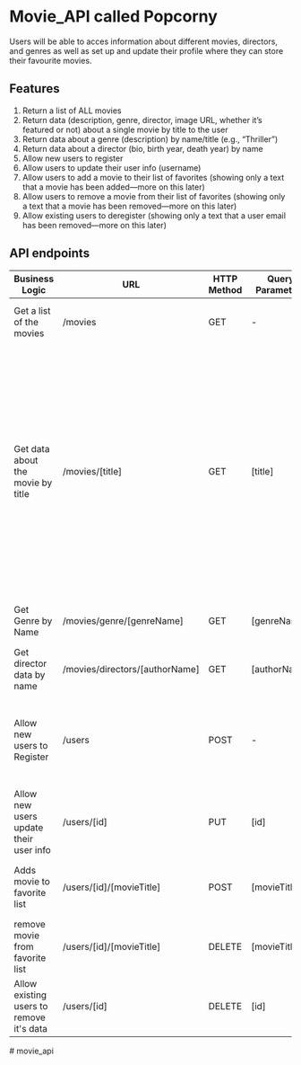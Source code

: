 
<!DOCTYPE html>
<html lang="en">
<head>
    <meta charset="UTF-8">
    <meta http-equiv="X-UA-Compatible" content="IE=edge">
    <meta name="viewport" content="width=device-width, initial-scale=1.0">
    <title>Document</title>
</head>
<body>
   <h1>Movie_API called Popcorny</h1>
   <p>Users will be able to acces information about different movies, directors, and genres as well as set up and update their profile where they can store their favourite movies.</p>
   <h2>Features</h2> 
    <ol>
        <li>Return a list of ALL movies </li>
        <li>Return data (description, genre, director, image URL, whether it’s featured or not) about a single movie by title to the user</li>
        <li>Return data about a genre (description) by name/title (e.g., “Thriller”)</li>
        <li>Return data about a director (bio, birth year, death year) by name</li>
        <li>Allow new users to register</li>
        <li>Allow users to update their user info (username)</li>
        <li>Allow users to add a movie to their list of favorites (showing only a text that a movie has been added—more on this later)</li>
        <li>Allow users to remove a movie from their list of favorites (showing only a text that a movie has been removed—more on this later)</li>
        <li>Allow existing users to deregister (showing only a text that a user email has been removed—more on this later)</li>
    </ol>
    <h2>API endpoints</h2>
    <table>
        <thead> 
            <tr>
                <th>Business Logic</th>
                <th>URL</th>
                <th>HTTP Method</th>
                <th>Query Parameters</th>
                <th>Request body data format</th>
                <th>Response body data format</th>
            </tr>
        </thead>
        <tbody>
            <tr>
                <td>Get a list of the movies</td>       
                <td>/movies</td>
                <td>GET</td> 
                <td>-</td>
                <td>-</td>
                <td>A JSON object holding data about all the movies</td>         
            </tr>
            <tr>
                <td>Get data about the movie by title</td>
                <td>/movies/[title]</td>
                <td>GET</td>
                <td>[title]</td>
                <td>-</td>
                <td>A JSON object holding data about a single movie, containing a title, description, imgURL, author data and genres of the movie. Example:
                    {
                        title: "Shutter Island",
                        description:"",
                        imgURL:"",
                        author:{name: "Martin Scorsese",
                                biography:""},
                        genre:{name:"Mystery, Thriller"
                               description:""},
                      },
                </td>
            </tr>
            <tr>
                <td>Get Genre by Name</td>
                <td>/movies/genre/[genreName]</td>
                <td>GET</td>
                <td>[genreName]</td>
                <td>-</td>
                <td>A JSON object holding data about the genre of a movie</td>
            </tr>
            <tr>  
                <td>Get director data by name</td>
                <td>/movies/directors/[authorName]</td>
                <td>GET</td>
                <td>[authorName]</td>
                <td>-</td>
                <td>A JSON object holding data about the data of a director</td>
            </tr>
            <tr>
                <td>Allow new users to Register</td>
                <td>/users</td>
                <td>POST</td>
                <td>-</td>
                <td>A JSON object holding data about the users to add, example: { name : "Vinko", "favoriteMovie" : [] } </td>
                <td>A JSON object holding data about added user,example: { "name" : "Matija", "favoriteMovies" : [] } with ID </td>
            </tr>
            <td>Allow new users update their user info</td>
            <td>/users/[id]</td>
            <td>PUT</td>
            <td>[id]</td>
            <td>-</td>
            <td>A JSON object holding data about the updated info</td>
        </tr>
        <tr>
            <td>Adds movie to favorite list</td>
            <td>/users/[id]/[movieTitle]</td>
            <td>POST</td>
            <td>[movieTitle]</td>
            <td>-</td>
            <td>A text message indicating whether the Movie was added</td>
        </tr>
 <!----         <tr>
                <td>Add a movie</td>
                <td>/movies</td>
                <td>POST</td>
                <td>A JSON object holding data about the movie to add, structured like:
                    {
                        title: "Shutter Island",
                        description:"",
                        imgURL:"",
                        author:{name: "Martin Scorsese",
                                biography:""},
                        genre:{name:"Mystery, Thriller"
                               description:""},
                      },             
                </td>
                <td>A JSON object holding data about the movie that was added:
                    title: "Shutter Island",
                    description:"",
                    imgURL:"",
                    author:{name: "Martin Scorsese",
                            biography:""},
                    genre:{name:"Mystery, Thriller"
                           description:""},
                  },
                </td>
            </tr>
        --->
            <tr>
                <tr>
                    <td>remove movie from favorite list</td>
                    <td>/users/[id]/[movieTitle]</td>
                    <td>DELETE</td>
                    <td>[movieTitle]</td>
                    <td>-</td>
                    <td>A text message indicating whether the Movie was removed</td>
                </tr>
                <tr>
                    <td>Allow existing users to remove it's data</td>
                    <td>/users/[id]</td>
                    <td>DELETE</td>
                    <td>[id]</td>
                    <td>-</td>
                    <td>A text message indicating whether the User has deregistered</td>
                </tr>
        </tbody>
   </table>
</body>
</html># movie_api
